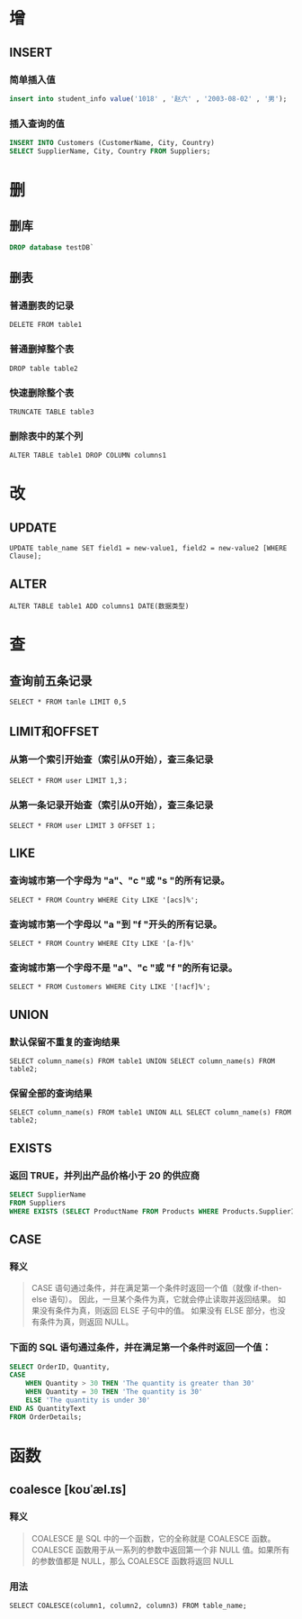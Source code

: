 # 增
## INSERT
### 简单插入值
```sql
insert into student_info value('1018' , '赵六' , '2003-08-02' , '男');
```
### 插入查询的值
```sql
INSERT INTO Customers (CustomerName, City, Country)
SELECT SupplierName, City, Country FROM Suppliers;
```
# 删
## 删库
```sql
DROP database testDB`
```
## 删表
### 普通删表的记录
`DELETE FROM table1`
### 普通删掉整个表
`DROP table table2`
### 快速删除整个表
`TRUNCATE TABLE table3`
### 删除表中的某个列
`ALTER TABLE table1 DROP COLUMN columns1`
# 改
## UPDATE
`UPDATE table_name SET field1 = new-value1, field2 = new-value2 [WHERE Clause];`
## ALTER
`ALTER TABLE table1 ADD columns1 DATE(数据类型)`
# 查
## 查询前五条记录
`SELECT * FROM tanle LIMIT 0,5`
## LIMIT和OFFSET
### 从第一个索引开始查（索引从0开始），查三条记录
`SELECT * FROM user LIMIT 1,3；`
### 从第一条记录开始查（索引从0开始），查三条记录
`SELECT * FROM user LIMIT 3 OFFSET 1；`
## LIKE
### 查询城市第一个字母为 "a"、"c "或 "s "的所有记录。
`SELECT * FROM Country WHERE City LIKE '[acs]%';`
### 查询城市第一个字母以 "a "到 "f "开头的所有记录。
`SELECT * FROM Country WHERE CIty LIKE '[a-f]%'`
### 查询城市第一个字母不是 "a"、"c "或 "f "的所有记录。
`SELECT * FROM Customers WHERE City LIKE '[!acf]%';`
## UNION
### 默认保留不重复的查询结果
`SELECT column_name(s) FROM table1
UNION
SELECT column_name(s) FROM table2;`
### 保留全部的查询结果
`SELECT column_name(s) FROM table1
UNION ALL
SELECT column_name(s) FROM table2;`
## EXISTS
### 返回 TRUE，并列出产品价格小于 20 的供应商
```sql
SELECT SupplierName
FROM Suppliers
WHERE EXISTS (SELECT ProductName FROM Products WHERE Products.SupplierID = Suppliers.supplierID AND Price < 20);
```
## CASE
### 释义
>CASE 语句通过条件，并在满足第一个条件时返回一个值（就像 if-then-else 语句）。 因此，一旦某个条件为真，它就会停止读取并返回结果。 
如果没有条件为真，则返回 ELSE 子句中的值。 如果没有 ELSE 部分，也没有条件为真，则返回 NULL。
###  下面的 SQL 语句通过条件，并在满足第一个条件时返回一个值：
```sql
SELECT OrderID, Quantity,
CASE
    WHEN Quantity > 30 THEN 'The quantity is greater than 30'
    WHEN Quantity = 30 THEN 'The quantity is 30'
    ELSE 'The quantity is under 30'
END AS QuantityText
FROM OrderDetails;
```
# 函数
## coalesce [koʊˈæl.ɪs]
### 释义
>COALESCE 是 SQL 中的一个函数，它的全称就是 COALESCE 函数。COALESCE 函数用于从一系列的参数中返回第一个非 NULL 值。如果所有的参数值都是 NULL，那么 COALESCE 函数将返回 NULL
### 用法
`SELECT COALESCE(column1, column2, column3) FROM table_name;`
